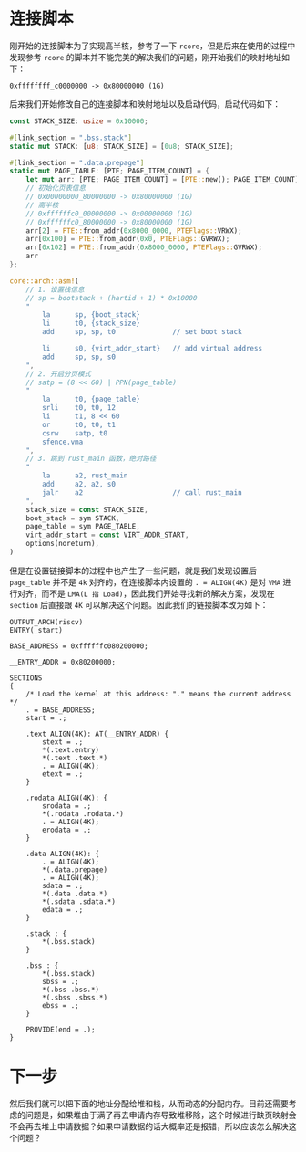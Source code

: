 # 连接脚本

刚开始的连接脚本为了实现高半核，参考了一下 `rcore`，但是后来在使用的过程中发现参考 `rcore` 的脚本并不能完美的解决我们的问题，刚开始我们的映射地址如下：

```plain
0xffffffff_c0000000 -> 0x80000000 (1G)
```

后来我们开始修改自己的连接脚本和映射地址以及启动代码，启动代码如下：

```rust
const STACK_SIZE: usize = 0x10000;

#[link_section = ".bss.stack"]
static mut STACK: [u8; STACK_SIZE] = [0u8; STACK_SIZE];

#[link_section = ".data.prepage"]
static mut PAGE_TABLE: [PTE; PAGE_ITEM_COUNT] = {
    let mut arr: [PTE; PAGE_ITEM_COUNT] = [PTE::new(); PAGE_ITEM_COUNT];
    // 初始化页表信息
    // 0x00000000_80000000 -> 0x80000000 (1G)
    // 高半核
    // 0xffffffc0_00000000 -> 0x00000000 (1G)
    // 0xffffffc0_80000000 -> 0x80000000 (1G)
    arr[2] = PTE::from_addr(0x8000_0000, PTEFlags::VRWX);
    arr[0x100] = PTE::from_addr(0x0, PTEFlags::GVRWX);
    arr[0x102] = PTE::from_addr(0x8000_0000, PTEFlags::GVRWX);
    arr
};

core::arch::asm!(
    // 1. 设置栈信息
    // sp = bootstack + (hartid + 1) * 0x10000
    "
        la      sp, {boot_stack}
        li      t0, {stack_size}
        add     sp, sp, t0              // set boot stack

        li      s0, {virt_addr_start}   // add virtual address
        add     sp, sp, s0
    ",
    // 2. 开启分页模式
    // satp = (8 << 60) | PPN(page_table)
    "
        la      t0, {page_table}
        srli    t0, t0, 12
        li      t1, 8 << 60
        or      t0, t0, t1
        csrw    satp, t0
        sfence.vma
    ",
    // 3. 跳到 rust_main 函数，绝对路径
    "   
        la      a2, rust_main
        add     a2, a2, s0
        jalr    a2                      // call rust_main
    ",
    stack_size = const STACK_SIZE,
    boot_stack = sym STACK,
    page_table = sym PAGE_TABLE,
    virt_addr_start = const VIRT_ADDR_START,
    options(noreturn),
)
```

但是在设置链接脚本的过程中也产生了一些问题，就是我们发现设置后 `page_table` 并不是 `4k` 对齐的，在连接脚本内设置的 `. = ALIGN(4K)` 是对 `VMA` 进行对齐，而不是 `LMA(L 指 Load)`，因此我们开始寻找新的解决方案，发现在 `section` 后直接跟 `4K` 可以解决这个问题。因此我们的链接脚本改为如下：

```ld
OUTPUT_ARCH(riscv)
ENTRY(_start)

BASE_ADDRESS = 0xffffffc080200000;

__ENTRY_ADDR = 0x80200000;

SECTIONS
{
    /* Load the kernel at this address: "." means the current address */
    . = BASE_ADDRESS;
    start = .;

    .text ALIGN(4K): AT(__ENTRY_ADDR) {
        stext = .;
        *(.text.entry)
        *(.text .text.*)
        . = ALIGN(4K);
        etext = .;
    }

    .rodata ALIGN(4K): {
        srodata = .;
        *(.rodata .rodata.*)
        . = ALIGN(4K);
        erodata = .;
    }

    .data ALIGN(4K): {
        . = ALIGN(4K);
        *(.data.prepage)
        . = ALIGN(4K);
        sdata = .;
        *(.data .data.*)
        *(.sdata .sdata.*)
        edata = .;
    }

    .stack : {
        *(.bss.stack)
    }

    .bss : {
        *(.bss.stack)
        sbss = .;
        *(.bss .bss.*)
        *(.sbss .sbss.*)
        ebss = .;
    }

    PROVIDE(end = .);
}
```

# 下一步

然后我们就可以把下面的地址分配给堆和栈，从而动态的分配内存。目前还需要考虑的问题是，如果堆由于满了再去申请内存导致堆移除，这个时候进行缺页映射会不会再去堆上申请数据？如果申请数据的话大概率还是报错，所以应该怎么解决这个问题？
